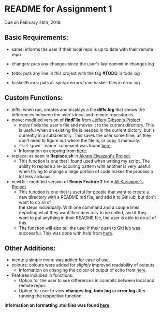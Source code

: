 # README for Assignment 1
Due on February 26th, 2018.
## Basic Requirements:

- same: informs the user if their local repo is up to date with their remote repo

- changes: puts any changes since the user's last commit in changes.log

- todo: puts any line in this project with the tag **#TODO** in todo.log

- haskellErrors: puts all syntax errors from haskell files in error.log

## Custom Functions:

   - diffs: when run, creates and displays a file **diffs.log** that shows the differences between the user's local and remote repositories.
   - move: modified version of **findFile** from [Jeffery Gibson's Project](https://github.com/gibsoj12/CS1XA3/blob/master/ProjectAnalyze.sh/). 
      - move finds the user's file and moves it to the current directory. This is useful when an existing file is needed in the current dictory, but is currently in          a subdirectory. This saves the user some time, as they don't need to figure out where the file is, or copy it manually.
      - `find \`pwd\` -name` command was found [here](https://stackoverflow.com/questions/246215/how-can-i-list-files-with-their-absolute-path-in-linux).
      - Information on copying from [here](https://askubuntu.com/questions/835657/copy-file-to-current-directory).
   - replace: as seen in **Replace.sh** in [Akram Elwazani's Project](https://github.com/elwazana/CS1XA3/blob/master/Assign1/Replace.sh).
      - This function is one that I found used when writing my script. The ability to replace a re-occuring pattern with another is very useful when trying to change         a large portion of code makes the process a lot less arduous.  
   - newDir : modified version of **Bonus Feature 2** from [Ali Kariapper's Project](https://github.com/Kariappa/CS1XA3/blob/master/Assign1/ProjectAnalyze.sh)
      - This function is one that is useful for people that want to create a new directory with a README.md file, and add it to GitHub, but don't want to do all of  
        the steps individually. With one command and a couple lines depicting what they want their directory to be called, and if they want to put anything in their          README file, the user is able to do all of this.
      - The function will also tell the user if their push to GitHub was successful. This was done with help from [here](https://stackoverflow.com/questions/40177013/check-response-of-git-push-from-shell-script).
## Other Additions:
   - menu: a simple menu was added for ease of use.
   - colours: colours were added for *slightly* improved readability of outputs.
     - Information on changing the colour of output of echo from [here](https://stackoverflow.com/questions/5947742/how-to-change-the-output-color-of-echo-in-linux). 
   - Features included in functions:
      - Option for the user to see differences in commits between local and remote repos.
      - Option for user to view **changes.log**, **todo.log** or **error.log** after running the respective function.

**Information on formatting .md files was found [here](https://help.github.com/articles/basic-writing-and-formatting-syntax/#headings).**
